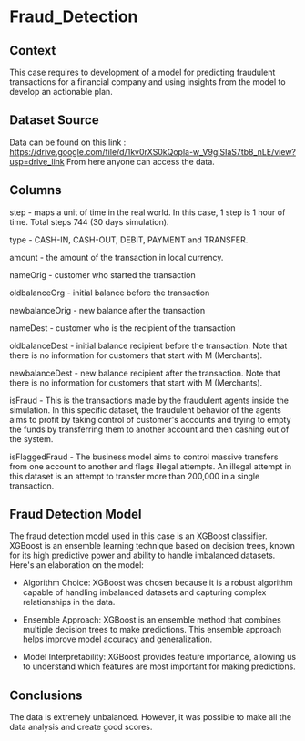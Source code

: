 # Fraud_Detection
## Context
This case requires to development of a model for predicting fraudulent transactions for a financial company and using insights from the model to develop an actionable plan.

## Dataset Source
Data can be found on this link :
https://drive.google.com/file/d/1kv0rXS0kQopla-w_V9giSIaS7tb8_nLE/view?usp=drive_link
From here anyone can access the data.

## Columns
step - maps a unit of time in the real world. In this case, 1 step is 1 hour of time. Total steps 744 (30 days simulation).

type - CASH-IN, CASH-OUT, DEBIT, PAYMENT and TRANSFER.

amount - the amount of the transaction in local currency.

nameOrig - customer who started the transaction

oldbalanceOrg - initial balance before the transaction

newbalanceOrig - new balance after the transaction

nameDest - customer who is the recipient of the transaction

oldbalanceDest - initial balance recipient before the transaction. Note that there is no information for customers that start with M (Merchants).

newbalanceDest - new balance recipient after the transaction. Note that there is no information for customers that start with M (Merchants).

isFraud - This is the transactions made by the fraudulent agents inside the simulation. In this specific dataset, the fraudulent behavior of the agents aims to profit by taking control of customer's accounts and trying to empty the funds by transferring them to another account and then cashing out of the system.

isFlaggedFraud - The business model aims to control massive transfers from one account to another and flags illegal attempts. An illegal attempt in this dataset is an attempt to transfer more than 200,000 in a single transaction.

## Fraud Detection Model
The fraud detection model used in this case is an XGBoost classifier. XGBoost is an ensemble learning technique based on decision trees, known for its high predictive power and ability to handle imbalanced datasets. Here's an elaboration on the model:

* Algorithm Choice: XGBoost was chosen because it is a robust algorithm capable of handling imbalanced datasets and capturing complex relationships in the data.

* Ensemble Approach: XGBoost is an ensemble method that combines multiple decision trees to make predictions. This ensemble approach helps improve model accuracy and generalization.

* Model Interpretability: XGBoost provides feature importance, allowing us to understand which features are most important for making predictions.

## Conclusions
The data is extremely unbalanced. However, it was possible to make all the data analysis and create good scores.
